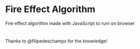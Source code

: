 # Fire Effect Algorithm
Fire effect algorithm made with JavaScript to rum on browser

#
Thanks to @filipedeschamps for the knowledge!
